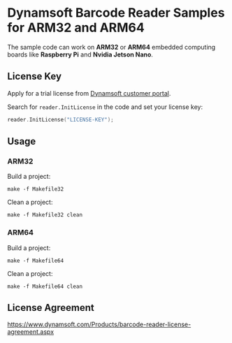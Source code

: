 # Dynamsoft Barcode Reader Samples for ARM32 and ARM64
The sample code can work on **ARM32** or **ARM64** embedded computing boards like **Raspberry Pi** and **Nvidia Jetson Nano**.

## License Key
Apply for a trial license from [Dynamsoft customer portal](https://www.dynamsoft.com/customer/license/trialLicense).

Search for `reader.InitLicense` in the code and set your license key:

```cpp
reader.InitLicense("LICENSE-KEY");
```

## Usage

### ARM32
Build a project:

```
make -f Makefile32
```

Clean a project:

```
make -f Makefile32 clean
```

### ARM64
Build a project:

```
make -f Makefile64
```

Clean a project:

```
make -f Makefile64 clean
```

## License Agreement
https://www.dynamsoft.com/Products/barcode-reader-license-agreement.aspx

